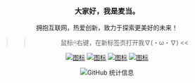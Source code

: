<div align="center">
  
### 大家好，我是麦当。
拥抱互联网，热爱创新，致力于探索更美好的未来！

 >> 鼠标🖱右键，在新标签页打开我∇(・ω・∇) <<

[![图标](https://img.shields.io/static/v1?label=直接住在B站&message=Bilibili&color=ff69b4)](https://space.bilibili.com/392833366)
[![图标](https://img.shields.io/static/v1?label=经常发沸点&message=juejin&color=brightgreen)](https://juejin.cn/user/1157102527850871/pins)
[![图标](https://img.shields.io/static/v1?label=Java博客&message=CSDN&color=red&logo=github)](https://blog.csdn.net/weixin_46344594/category_10441485.html)
[![图标](https://img.shields.io/static/v1?label=波粒二象性&message=douyin&color=orange)](https://www.douyin.com/user/self)

![GitHub 统计信息](https://github-readme-stats.vercel.app/api?username=hjg66-5&theme=solarized-dark&show_icons=true)
